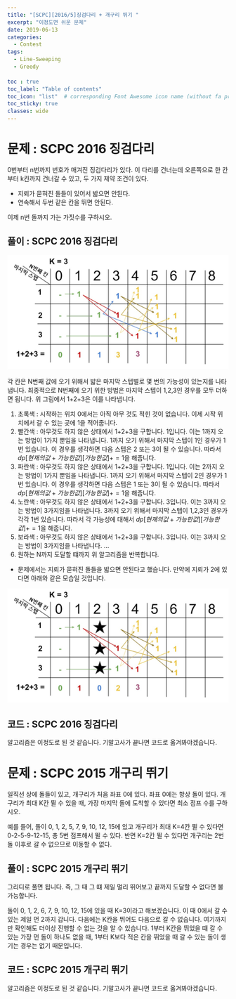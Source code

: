```yaml
---
title: "[SCPC][2016/5]징검다리 + 개구리 뛰기 "
excerpt: "이정도면 쉬운 문제"
date: 2019-06-13
categories:
  - Contest
tags:
  - Line-Sweeping
  - Greedy

toc : true
toc_label: "Table of contents"
toc_icon: "list"  # corresponding Font Awesome icon name (without fa prefix)
toc_sticky: true
classes: wide  
---
```


# 문제 : SCPC 2016 징검다리

0번부터 n번까지 번호가 매겨진 징검다리가 있다. 이 다리를 건너는데 오른쪽으로 한 칸부터 k칸까지 건너갈 수 있고, 두 가지 제약 조건이 있다.

- 지뢰가 묻혀진 돌들이 있어서 밟으면 안된다.
- 연속해서 두번 같은 칸을 뛰면 안된다.

이제 n번 돌까지 가는 가짓수를 구하시오.

## 풀이 : SCPC 2016 징검다리

![stone-dridge-0](/assets/images/algorithm/stone-bridge-0.jpg)  

각 칸은 N번째 값에 오기 위해서 밟은 마지막 스텝별로 몇 번의 가능성이 있는지를 나타냅니다. 최종적으로 N번째에 오기 위한 방법은 마지막 스텝이 1,2,3인 경우를 모두 더하면 됩니다. 위 그림에서 1+2+3은 이를 나타냅니다.  

1. 초록색 : 시작하는 위치 0에서는 아직 아무 것도 적힌 것이 없습니다. 이제 시작 위치에서 갈 수 있는 곳에 1을 적어줍니다.
2. 빨간색 : 아무것도 하지 않은 상태에서 1+2+3을 구합니다. 1입니다. 이는 1까지 오는 방법이 1가지 뿐임을 나타냅니다. 1까지 오기 위해서 마지막 스텝이 1인 경우가 1번 있습니다. 이 경우를 생각하면 다음 스텝은 2 또는 3이 될 수 있습니다. 따라서 $dp[현재의값+가능한값][가능한값] += 1$을 해줍니다.
3. 파란색 : 아무것도 하지 않은 상태에서 1+2+3을 구합니다. 1입니다. 이는 2까지 오는 방법이 1가지 뿐임을 나타냅니다. 1까지 오기 위해서 마지막 스텝이 2인 경우가 1번 있습니다. 이 경우를 생각하면 다음 스텝은 1 또는 3이 될 수 있습니다. 따라서 $dp[현재의값+가능한값][가능한값] += 1$을 해줍니다.
4. 노란색 : 아무것도 하지 않은 상태에서 1+2+3을 구합니다. 3입니다. 이는 3까지 오는 방법이 3가지임을 나타냅니다. 3까지 오기 위해서 마지막 스텝이 1,2,3인 경우가 각각 1번 있습니다. 따라서 각 가능성에 대해서 $dp[현재의값+가능한값][가능한값] += 1$을 해줍니다.
5. 보라색 : 아무것도 하지 않은 상태에서 1+2+3을 구합니다. 3입니다. 이는 3까지 오는 방법이 3가지임을 나타냅니다. ...
6. 원하는 N까지 도달할 떄까지 위 알고리즘을 반복합니다.

+ 문제에서는 지뢰가 묻혀진 돌들을 밟으면 안된다고 했습니다. 만약에 지뢰가 2에 있다면 아래와 같은 모습일 것입니다.  

![stone-dridge-1](/assets/images/algorithm/stone-bridge-1.jpg)  


## 코드 : SCPC 2016 징검다리

알고리즘은 이정도로 된 것 같습니다. 기말고사가 끝나면 코드로 옮겨봐야겠습니다. 

# 문제 : SCPC 2015 개구리 뛰기

일직선 상에 돌들이 있고, 개구리가 처음 좌표 0에 있다. 좌표 0에는 항상 돌이 있다. 개구리가 최대 K칸 뛸 수 있을 때, 가장 마지막 돌에 도착할 수 있다면 최소 점프 수를 구하시오.  

예를 들어, 돌이 0, 1, 2, 5, 7, 9, 10, 12, 15에 있고 개구리가 최대 K=4칸 뛸 수 있다면 0-2-5-9-12-15, 총 5번 점프해서 뛸 수 있다. 반면 K=2칸 뛸 수 있다면 개구리는 2번 돌 이후로 갈 수 없으므로 이동할 수 없다.

## 풀이 : SCPC 2015 개구리 뛰기

그리디로 풀면 됩니다. 즉, 그 때 그 떄 제일 멀리 뛰어보고 끝까지 도달할 수 없다면 불가능합니다.

돌이 0, 1, 2, 6, 7, 9, 10, 12, 15에 있을 때 K=3이라고 해보겠습니다. 이 때 0에서 갈 수 있는 제일 먼 2까지 갑니다. 다음에는 K칸을 뛰어도 다음으로 갈 수 없습니다. 여기까지만 확인해도 더이상 진행할 수 없는 것을 알 수 있습니다. 1부터 K칸을 뛰었을 떄 갈 수 있는 가장 먼 돌이 하나도 없을 때, 1부터 K보다 적은 칸을 뛰었을 때 갈 수 있는 돌이 생기는 경우는 없기 때문입니다. 

## 코드 : SCPC 2015 개구리 뛰기


알고리즘은 이정도로 된 것 같습니다. 기말고사가 끝나면 코드로 옮겨봐야겠습니다.
